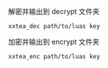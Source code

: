 解密并输出到 decrypt 文件夹

```
xxtea_dec path/to/luas key
```

加密并输出到 encrypt 文件夹

```
xxtea_enc path/to/luas key
```

